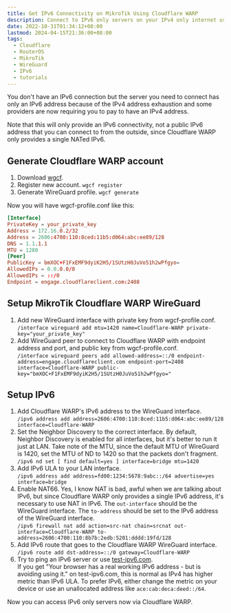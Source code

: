```yaml
---
title: Get IPv6 Connectivity on MikroTik Using Cloudflare WARP
description: Connect to IPv6 only servers on your IPv4 only internet using Cloudflare WARP on RouterOS
date: 2022-10-31T01:34:12+08:00
lastmod: 2024-04-15T21:36:00+08:00
tags:
  - Cloudflare
  - RouterOS
  - MikroTik
  - WireGuard
  - IPv6
  - tutorials
---
```

You don't have an IPv6 connection but the server you need to connect has only an IPv6 address because of the IPv4 address exhaustion and some providers are now requiring you to pay to have an IPv4 address.

Note that this will only provide an IPv6 connectivity, not a public IPv6 address that you can connect to from the outside, since Cloudflare WARP only provides a single NATed IPv6.

## Generate Cloudflare WARP account

1. Download [wgcf](https://github.com/ViRb3/wgcf/releases/latest).
2. Register new account. `wgcf register`
3. Generate WireGuard profile. `wgcf generate`

Now you will have wgcf-profile.conf like this:
```conf
[Interface]
PrivateKey = your_private_key
Address = 172.16.0.2/32
Address = 2606:4700:110:8ced:11b5:d064:abc:ee89/128
DNS = 1.1.1.1
MTU = 1280
[Peer]
PublicKey = bmXOC+F1FxEMF9dyiK2H5/1SUtzH0JuVo51h2wPfgyo=
AllowedIPs = 0.0.0.0/0
AllowedIPs = ::/0
Endpoint = engage.cloudflareclient.com:2408
```

## Setup MikroTik Cloudflare WARP WireGuard

1. Add new WireGuard interface with private key from wgcf-profile.conf.\
`/interface wireguard add mtu=1420 name=Cloudflare-WARP private-key="your_private_key"`
2. Add WireGuard peer to connect to Cloudflare WARP with endpoint address and port, and public key from wgcf-profile.conf.\
`/interface wireguard peers add allowed-address=::/0 endpoint-address=engage.cloudflareclient.com endpoint-port=2408 interface=Cloudflare-WARP public-key="bmXOC+F1FxEMF9dyiK2H5/1SUtzH0JuVo51h2wPfgyo="`

## Setup IPv6

1. Add Cloudflare WARP's IPv6 address to the WireGuard interface.\
`/ipv6 address add address=2606:4700:110:8ced:11b5:d064:abc:ee89/128 interface=Cloudflare-WARP`
2. Set the Neighbor Discovery to the correct interface. By default, Neighbor Discovery is enabled for all interfaces, but it's better to run it just at LAN. Take note of the MTU, since the default MTU of WireGuard is 1420, set the MTU of ND to 1420 so that the packets don't fragment.\
`/ipv6 nd set [ find default=yes ] interface=bridge mtu=1420`
3. Add IPv6 ULA to your LAN interface.\
`/ipv6 address add address=fd00:1234:5678:9abc::/64 advertise=yes interface=bridge`
4. Enable NAT66. Yes, I know NAT is bad, awful when we are talking about IPv6, but since Cloudflare WARP only provides a single IPv6 address, it's necessary to use NAT in IPv6. The `out-interface` should be the WireGuard interface. The `to-address` should be set to the IPv6 address of the WireGuard interface.\
`/ipv6 firewall nat add action=src-nat chain=srcnat out-interface=Cloudflare-WARP to-address=2606:4700:110:8b7b:2edb:5201:dddd:19fd/128`
5. Add IPv6 route that goes to the Cloudflare WARP WireGuard interface.\
`/ipv6 route add dst-address=::/0 gateway=Cloudflare-WARP`
6. Try to ping an IPv6 server or use [test-ipv6.com](https://test-ipv6.com).\
If you get "Your browser has a real working IPv6 address - but is avoiding using it." on test-ipv6.com, this is normal as IPv4 has higher metric than IPv6 ULA. To prefer IPv6, either change the metric on your device or use an unallocated address like `ace:cab:deca:deed::/64`.

Now you can access IPv6 only servers now via Cloudflare WARP.